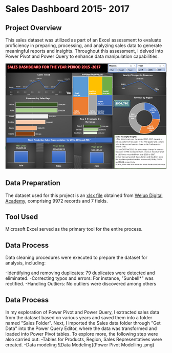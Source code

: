 # Sales Dashboard 2015- 2017 #
## Project Overview ##
This sales dataset was utilized as part of an Excel assessment to evaluate proficiency in preparing, processing, and analyzing sales data to generate meaningful reports and insights. Throughout this assessment, I delved into Power Pivot and Power Query to enhance data manipulation capabilities.

![Sales Analysis Dashboard](https://github.com/erebicraft/salesanalysis-welup/blob/main/Dashboard%202015%20to%202017.png)

## Data Preparation ##
The dataset used for this project is an [xlsx file](https://docs.google.com/spreadsheets/d/1wLW1QbwluIELVR_ZxCRacCT1IP8Hsoia/edit#gid=350007657) obtained from [Welup Digital Academy](https://welupdigital.com/), comprising 9972 records and 7 fields.

## Tool Used ##
Microsoft Excel served as the primary tool for the entire process.

## Data Process ##
Data cleaning procedures were executed to prepare the dataset for analysis, including:

-Identifying and removing duplicates: 79 duplicates were detected and eliminated.
-Correcting typos and errors: For instance, "Sunbell*" was rectified.
-Handling Outliers: No outliers were discovered
among others
## Data Process ##
In my exploration of Power Pivot and Power Query, I extracted sales data from the dataset based on various years and saved them into a folder named "Sales Folder". Next, I imported the Sales data folder through "Get Data" into the Power Query Editor, where the data was transformed and loaded into Power Pivot tables. 
To explore more, the following step were also carried out:
-Tables for Products, Region, Sales Representatives were created.
-Data modeling 
![Data Modeling](Power Pivot Modelling .png)

